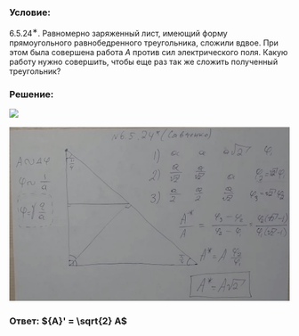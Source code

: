 ###  Условие: 

$6.5.24^{∗}.$ Равномерно заряженный лист, имеющий форму прямоугольного равнобедренного треугольника, сложили вдвое. При этом была совершена работа $A$ против сил электрического поля. Какую работу нужно совершить, чтобы еще раз так же сложить полученный треугольник? 

###  Решение: 

![](https://www.youtube.com/embed/dQbviJ0MyR8) 

![|1518x940, 67%](../../img/6.5.24/01.png) 

###  Ответ: ${A}' = \sqrt{2} A$ 

### 
